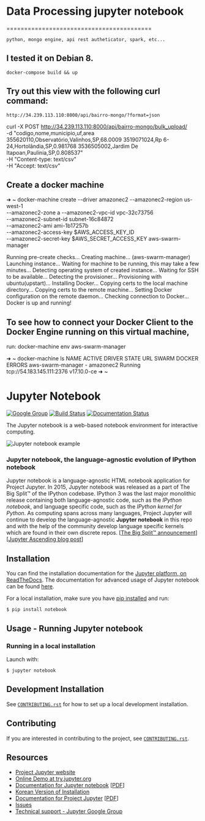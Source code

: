 
# Data Processing jupyter notebook
=========================================

    python, mongo engine, api rest autheticator, spark, etc...

## I tested it on Debian 8.

    docker-compose build && up

## Try out this view with the following curl command:

    http://34.239.113.110:8000/api/bairro-mongo/?format=json


curl -X POST http://34.239.113.110:8000/api/bairro-mongo/bulk_upload/ \
        -d "codigo,nome,municipio,uf,area
            355620110,Observatório,Valinhos,SP,68.0009
            3519071024,Rp 6-24,Hortolândia,SP,0.981768
            3536505002,Jardim De Itapoan,Paulínia,SP,0.808537" \
        -H "Content-type: text/csv" \
        -H "Accept: text/csv"


## Create a docker machine
➜  ~ docker-machine create --driver amazonec2 --amazonec2-region us-west-1 \
                           --amazonec2-zone a --amazonec2-vpc-id vpc-32c73756 \
                           --amazonec2-subnet-id subnet-16c84872 \
                           --amazonec2-ami ami-1b17257b \
                           --amazonec2-access-key $AWS_ACCESS_KEY_ID \
                           --amazonec2-secret-key $AWS_SECRET_ACCESS_KEY aws-swarm-manager


Running pre-create checks...
Creating machine...
(aws-swarm-manager) Launching instance...
Waiting for machine to be running, this may take a few minutes...
Detecting operating system of created instance...
Waiting for SSH to be available...
Detecting the provisioner...
Provisioning with ubuntu(upstart)...
Installing Docker...
Copying certs to the local machine directory...
Copying certs to the remote machine...
Setting Docker configuration on the remote daemon...
Checking connection to Docker...
Docker is up and running!

## To see how to connect your Docker Client to the Docker Engine running on this virtual machine, 

run: docker-machine env aws-swarm-manager

➜  ~ docker-machine ls
NAME                ACTIVE   DRIVER      STATE     URL                         SWARM   DOCKER    ERRORS
aws-swarm-manager   -        amazonec2   Running   tcp://54.183.145.111:2376           v17.10.0-ce
➜  ~


# Jupyter Notebook

[![Google Group](https://img.shields.io/badge/-Google%20Group-lightgrey.svg)](https://groups.google.com/forum/#!forum/jupyter)
[![Build Status](https://travis-ci.org/jupyter/notebook.svg?branch=master)](https://travis-ci.org/jupyter/notebook)
[![Documentation Status](https://readthedocs.org/projects/jupyter-notebook/badge/?version=latest)](http://jupyter-notebook.readthedocs.io/en/latest/?badge=latest)
                

The Jupyter notebook is a web-based notebook environment for interactive
computing.

![Jupyter notebook example](docs/resources/running_code_med.png "Jupyter notebook example")

### Jupyter notebook, the language-agnostic evolution of IPython notebook
Jupyter notebook is a language-agnostic HTML notebook application for
Project Jupyter. In 2015, Jupyter notebook was released as a part of
The Big Split™ of the IPython codebase. IPython 3 was the last major monolithic
release containing both language-agnostic code, such as the *IPython notebook*,
and language specific code, such as the *IPython kernel for Python*. As
computing spans across many languages, Project Jupyter will continue to develop the
language-agnostic **Jupyter notebook** in this repo and with the help of the
community develop language specific kernels which are found in their own
discrete repos.
[[The Big Split™ announcement](https://blog.jupyter.org/the-big-split-9d7b88a031a7)]
[[Jupyter Ascending blog post](https://blog.jupyter.org/jupyter-ascending-1bf5b362d97e)]

## Installation
You can find the installation documentation for the
[Jupyter platform, on ReadTheDocs](https://jupyter.readthedocs.io/en/latest/install.html).
The documentation for advanced usage of Jupyter notebook can be found
[here](https://jupyter-notebook.readthedocs.io/en/latest/).

For a local installation, make sure you have
[pip installed](https://pip.readthedocs.io/en/stable/installing/) and run:

    $ pip install notebook

## Usage - Running Jupyter notebook

### Running in a local installation

Launch with:

    $ jupyter notebook

## Development Installation

See [`CONTRIBUTING.rst`](CONTRIBUTING.rst) for how to set up a local development installation.

## Contributing

If you are interested in contributing to the project, see [`CONTRIBUTING.rst`](CONTRIBUTING.rst).

## Resources
- [Project Jupyter website](https://jupyter.org)
- [Online Demo at try.jupyter.org](https://try.jupyter.org)
- [Documentation for Jupyter notebook](https://jupyter-notebook.readthedocs.io/en/latest/) [[PDF](https://media.readthedocs.org/pdf/jupyter-notebook/latest/jupyter-notebook.pdf)]
- [Korean Version of Installation](https://github.com/ChungJooHo/Jupyter_Kor_doc/)
- [Documentation for Project Jupyter](https://jupyter.readthedocs.io/en/latest/index.html) [[PDF](https://media.readthedocs.org/pdf/jupyter/latest/jupyter.pdf)]
- [Issues](https://github.com/jupyter/notebook/issues)
- [Technical support - Jupyter Google Group](https://groups.google.com/forum/#!forum/jupyter)